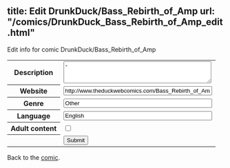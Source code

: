 title: Edit DrunkDuck/Bass_Rebirth_of_Amp
url: "/comics/DrunkDuck_Bass_Rebirth_of_Amp_edit.html"
---
Edit info for comic DrunkDuck/Bass_Rebirth_of_Amp

<form name="comic" action="http://gaepostmail.appspot.com/comic/" method="post">
<table class="comicinfo">
<tr>
<th>Description</th><td><textarea name="description" cols="40" rows="3">-</textarea></td>
</tr>
<tr>
<th>Website</th><td><input type="text" name="url" value="http://www.theduckwebcomics.com/Bass_Rebirth_of_Amp/" size="40"/></td>
</tr>
<tr>
<th>Genre</th><td><input type="text" name="genre" value="Other" size="40"/></td>
</tr>
<tr>
<th>Language</th><td><input type="text" name="language" value="English" size="40"/></td>
</tr>
<tr>
<th>Adult content</th><td><input type="checkbox" name="adult" value="adult" /></td>
</tr>
<tr>
<th></th><td>
<input type="hidden" name="comic" value="DrunkDuck_Bass_Rebirth_of_Amp" />
<input type="submit" name="submit" value="Submit" />
</td>
</tr>
</table>
</form>

Back to the [comic](DrunkDuck_Bass_Rebirth_of_Amp.html).
